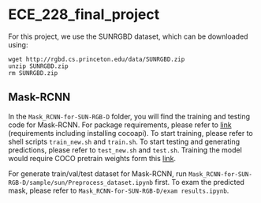 # ECE_228_final_project
For this project, we use the SUNRGBD dataset, which can be downloaded using:

```
wget http://rgbd.cs.princeton.edu/data/SUNRGBD.zip
unzip SUNRGBD.zip
rm SUNRGBD.zip
```

## Mask-RCNN
In the `Mask_RCNN-for-SUN-RGB-D` folder, you will find the training and testing code for Mask-RCNN. For package requirements, please refer to [link](https://github.com/matterport/Mask_RCNN) (requirements including installing cocoapi). To start training, please refer to shell scripts `train_new.sh` and `train.sh`. To start testing and generating predictions, please refer to `test_new.sh` and `test.sh`. Training the model would require COCO pretrain weights form this [link](https://github.com/matterport/Mask_RCNN/releases).

For generate train/val/test dataset for Mask-RCNN, run `Mask_RCNN-for-SUN-RGB-D/sample/sun/Preprocess_dataset.ipynb` first. To exam the predicted mask, please refer to `Mask_RCNN-for-SUN-RGB-D/exam results.ipynb`.
